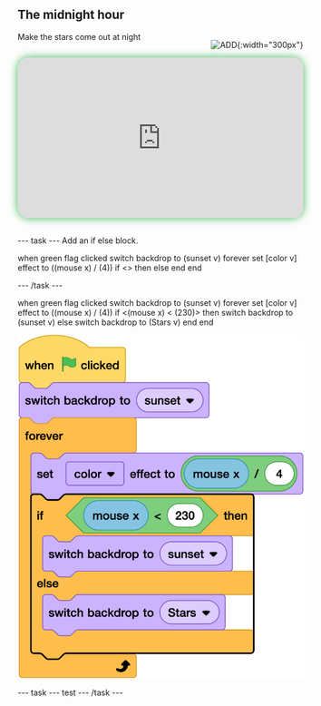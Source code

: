 ## The midnight hour

<div style="display: flex; flex-wrap: wrap">
<div style="flex-basis: 200px; flex-grow: 1; margin-right: 15px;">
Make the stars come out at night
</div>
<div>

![ADD](images/ADD.png){:width="300px"}

</div>
</div>

<html>
<div style="position: relative; width: 100%; aspect-ratio: 16 / 9; border-radius: 20px; box-shadow: 0 0 15px #3fb654; overflow: hidden;">
<iframe style="position: absolute; top: 0; left: 0; right: 0; width: 100%; height: 100%; border: none;" src="https://www.youtube.com/embed/wZU1QGnKG8c?rel=0&cc_load_policy=1" allowfullscreen allow="accelerometer; autoplay; clipboard-write; encrypted-media; gyroscope; picture-in-picture; web-share">
</iframe>
</div><br>
</html>

--- task ---
Add an if else block.

when green flag clicked
switch backdrop to (sunset v)
forever
set [color v] effect to ((mouse x) / (4))
if <> then
else
end
end


--- /task ---



when green flag clicked
switch backdrop to (sunset v)
forever
set [color v] effect to ((mouse x) / (4))
if <(mouse x) < (230)> then
switch backdrop to (sunset v)
else
switch backdrop to (Stars v)
end
end

![ALT TEXT](images/4.png)

--- task ---
test
--- /task ---
